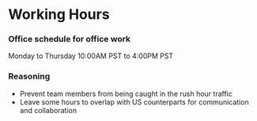 # Working Hours

### Office schedule for office work
Monday to Thursday
10:00AM PST to 4:00PM PST

### Reasoning
- Prevent team members from being caught in the rush hour traffic
- Leave some hours to overlap with US counterparts for communication and collaboration
